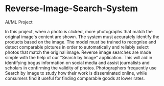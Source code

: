 # Reverse-Image-Search-System
AI/ML Project  

In this project, when a photo is clicked, more photographs that match the original image's content are shown. The system must accurately identify the products based on the image. The model must be trained to recognise and detect comparable pictures in order to automatically and reliably select photos that match the original image. Reverse image searches are made simple with the help of our "Search by Image" application. This will aid in identifying bogus information on social media and assist journalists and scholars in confirming the validity of photos. Photographers frequently use Search by Image to study how their work is disseminated online, while consumers find it useful for finding comparable goods at lower rates.
